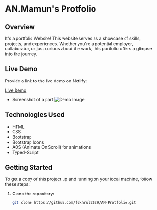 # AN.Mamun's Protfolio

## Overview

It's a portfolio Website! This website serves as a showcase of skills, projects, and experiences. Whether you're a potential employer, collaborator, or just curious about the work, this portfolio offers a glimpse into the journey.

## Live Demo

Provide a link to the live demo on Netlify:

[Live Demo](https://anmamun0.netlify.app/)

- Screenshot of a part
  ![Demo Image](https://github.com/fokhrul2029/AN-Protfolio/assets/105439053/fcc8e695-9911-4704-822b-74f1922bd398)

## Technologies Used

- HTML
- CSS
- Bootstrap
- Bootstrap Icons
- AOS (Animate On Scroll) for animations
- Typed-Script

## Getting Started

To get a copy of this project up and running on your local machine, follow these steps:

1. Clone the repository:

   ```bash
   git clone https://github.com/fokhrul2029/AN-Protfolio.git
   ```
